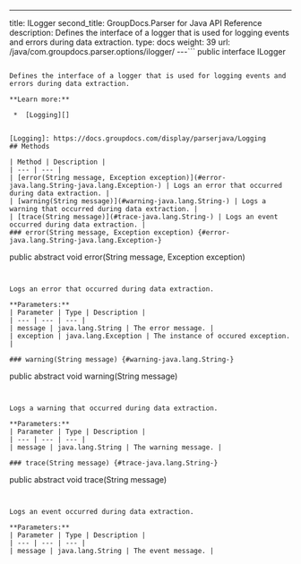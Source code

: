 ---
title: ILogger
second_title: GroupDocs.Parser for Java API Reference
description: Defines the interface of a logger that is used for logging events and errors during data extraction.
type: docs
weight: 39
url: /java/com.groupdocs.parser.options/ilogger/
---```
public interface ILogger
```

Defines the interface of a logger that is used for logging events and errors during data extraction.

**Learn more:**

 *  [Logging][]


[Logging]: https://docs.groupdocs.com/display/parserjava/Logging
## Methods

| Method | Description |
| --- | --- |
| [error(String message, Exception exception)](#error-java.lang.String-java.lang.Exception-) | Logs an error that occurred during data extraction. |
| [warning(String message)](#warning-java.lang.String-) | Logs a warning that occurred during data extraction. |
| [trace(String message)](#trace-java.lang.String-) | Logs an event occurred during data extraction. |
### error(String message, Exception exception) {#error-java.lang.String-java.lang.Exception-}
```
public abstract void error(String message, Exception exception)
```


Logs an error that occurred during data extraction.

**Parameters:**
| Parameter | Type | Description |
| --- | --- | --- |
| message | java.lang.String | The error message. |
| exception | java.lang.Exception | The instance of occured exception. |

### warning(String message) {#warning-java.lang.String-}
```
public abstract void warning(String message)
```


Logs a warning that occurred during data extraction.

**Parameters:**
| Parameter | Type | Description |
| --- | --- | --- |
| message | java.lang.String | The warning message. |

### trace(String message) {#trace-java.lang.String-}
```
public abstract void trace(String message)
```


Logs an event occurred during data extraction.

**Parameters:**
| Parameter | Type | Description |
| --- | --- | --- |
| message | java.lang.String | The event message. |

